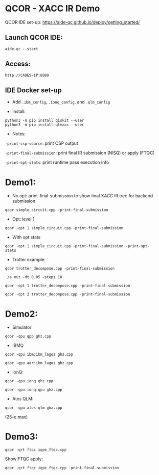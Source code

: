 # QCOR - XACC IR Demo


QCOR IDE set-up: https://aide-qc.github.io/deploy/getting_started/


## Launch QCOR IDE: 

```
aide-qc --start
```

## Access:

```
http://CADES-IP:8080
```


## IDE Docker set-up

- Add `.ibm_config`, `.ionq_config`, and `.qlm_config`

- Install:

```
python3 -m pip install qiskit --user
python3 -m pip install qlmaas --user
```

- Notes:
 
`-print-csp-source`: print CSP output

`-print-final-submission`: print final IR submission (NISQ) or apply (FTQC)

`-print-opt-stats`: print runtime pass execution info

# Demo1: 

- No opt: print-final-submission to show final XACC IR tree for backend submission

```
qcor simple_circuit.cpp -print-final-submission
```

- Opt: level 1

```
qcor -opt 1 simple_circuit.cpp -print-final-submission
```

- With opt stats:

```
qcor -opt 1 simple_circuit.cpp -print-final-submission -print-opt-stats
```


- Trotter example:

```
qcor trotter_decompose.cpp -print-final-submission 
```

```
./a.out -dt 0.05 -steps 10
```

```
qcor -opt 1 trotter_decompose.cpp -print-final-submission 
```

```
qcor -opt 2 trotter_decompose.cpp -print-final-submission 
```


# Demo2: 

- Simulator
```
qcor -qpu qpp ghz.cpp 
```

- IBMQ
```
qcor -qpu ibm:ibm_lagos ghz.cpp
```

```
qcor -qpu aer:ibm_lagos ghz.cpp
```

- IonQ: 
```
qcor -qpu ionq ghz.cpp
```

```
qcor -qpu ionq:qpu ghz.cpp
```

- Atos QLM:
```
qcor -qpu atos-qlm ghz.cpp
```
(25-q max)


# Demo3: 

```
qcor -qrt ftqc iqpe_ftqc.cpp
```

Show FTQC apply:
```
qcor -qrt ftqc iqpe_ftqc.cpp -print-final-submission
```